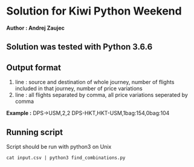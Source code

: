 # Solution for Kiwi Python Weekend
**Author : Andrej Zaujec**


## Solution was tested with Python 3.6.6

## Output format
1. line : source and destination of whole journey, number of flights included in that journey, number of price variations
2. line : all flights separated by comma, all price variations seperated by comma

**Example :**
DPS->USM,2,2
DPS-HKT,HKT-USM,1bag:154,0bag:104

## Running script
Script should be run with python3 on Unix

`cat input.csv | python3 find_combinations.py`



